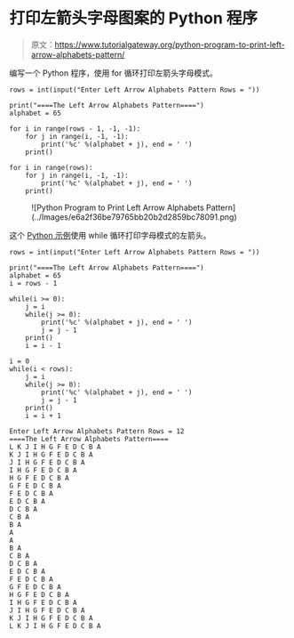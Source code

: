 # 打印左箭头字母图案的 Python 程序

> 原文：<https://www.tutorialgateway.org/python-program-to-print-left-arrow-alphabets-pattern/>

编写一个 Python 程序，使用 for 循环打印左箭头字母模式。

```
rows = int(input("Enter Left Arrow Alphabets Pattern Rows = "))

print("====The Left Arrow Alphabets Pattern====")
alphabet = 65

for i in range(rows - 1, -1, -1):
    for j in range(i, -1, -1):
        print('%c' %(alphabet + j), end = ' ')
    print()

for i in range(rows):
    for j in range(i, -1, -1):
        print('%c' %(alphabet + j), end = ' ')
    print()
```

<figure class="wp-block-image size-large">![Python Program to Print Left Arrow Alphabets Pattern](../Images/e6a2f36be79765bb20b2d2859bc78091.png)</figure>

这个 [Python 示例](https://www.tutorialgateway.org/python-programming-examples/)使用 while 循环打印字母模式的左箭头。

```
rows = int(input("Enter Left Arrow Alphabets Pattern Rows = "))

print("====The Left Arrow Alphabets Pattern====")
alphabet = 65
i = rows - 1

while(i >= 0):
    j = i
    while(j >= 0):
        print('%c' %(alphabet + j), end = ' ')
        j = j - 1
    print()
    i = i - 1

i = 0    
while(i < rows):
    j = i
    while(j >= 0):
        print('%c' %(alphabet + j), end = ' ')
        j = j - 1
    print()
    i = i + 1
```

```
Enter Left Arrow Alphabets Pattern Rows = 12
====The Left Arrow Alphabets Pattern====
L K J I H G F E D C B A 
K J I H G F E D C B A 
J I H G F E D C B A 
I H G F E D C B A 
H G F E D C B A 
G F E D C B A 
F E D C B A 
E D C B A 
D C B A 
C B A 
B A 
A 
A 
B A 
C B A 
D C B A 
E D C B A 
F E D C B A 
G F E D C B A 
H G F E D C B A 
I H G F E D C B A 
J I H G F E D C B A 
K J I H G F E D C B A 
L K J I H G F E D C B A 
```